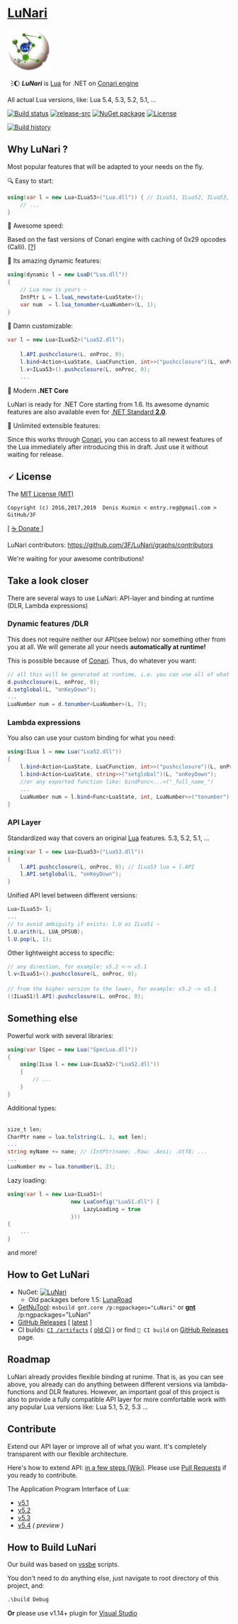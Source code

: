 # [LuNari](https://github.com/3F/LuNari)

[![](./LuNari/Resources/LuNari.png)](https://github.com/3F/LuNari)

🗦🌔 ***LuNari*** is [Lua](https://www.lua.org) for .NET on [Conari engine](https://github.com/3F/Conari)

All actual Lua versions, like: Lua 5.4, 5.3, 5.2, 5.1, ...

[![Build status](https://ci.appveyor.com/api/projects/status/c016k5fdc3lm4191/branch/master?svg=true)](https://ci.appveyor.com/project/3Fs/lunari-0b02o/branch/master)
[![release-src](https://img.shields.io/github/release/3F/LuNari.svg)](https://github.com/3F/LuNari/releases/latest)
[![NuGet package](https://img.shields.io/nuget/v/LuNari.svg)](https://www.nuget.org/packages/LuNari/) 
[![License](https://img.shields.io/badge/License-MIT-74A5C2.svg)](https://github.com/3F/LuNari/blob/master/LICENSE)

[![Build history](https://buildstats.info/appveyor/chart/3Fs/lunari-0b02o?buildCount=15&includeBuildsFromPullRequest=true&showStats=true)](https://ci.appveyor.com/project/3Fs/lunari-0b02o/history)

## Why LuNari ?

Most popular features that will be adapted to your needs on the fly.

🔍 Easy to start:

```csharp
using(var l = new Lua<ILua53>("Lua.dll")) { // ILua51, ILua52, ILua53, ...
    // ...
}
```

🚀 Awesome speed:

Based on the fast versions of Conari engine with caching of 0x29 opcodes (Calli). [[?](https://github.com/3F/Conari#why-conari-)]


🔨 Its amazing dynamic features:

```csharp
using(dynamic l = new LuaD("Lua.dll"))
{
    // Lua now is yours ~
    IntPtr L = l.luaL_newstate<LuaState>();
    var num  = l.lua_tonumber<LuaNumber>(L, 1);
}
```

🍱 Damn customizable:

```csharp
var l = new Lua<ILua52>("Lua52.dll");

    l.API.pushcclosure(L, onProc, 0);
    l.bind<Action<LuaState, LuaCFunction, int>>("pushcclosure")(L, onProc, 0);
    l.v<ILua53>().pushcclosure(L, onProc, 0);
    ...
```

🔖 Modern **.NET Core**

LuNari is ready for .NET Core starting from 1.6. Its awesome dynamic features are also available even for [.NET Standard **2.0**](https://github.com/3F/Conari/issues/13).


🌚 Unlimited extensible features:

Since this works through [Conari](https://github.com/3F/Conari), you can access to all newest features of the Lua immediately after introducing this in draft. Just use it without waiting for release.


## 🗸 License

The [MIT License (MIT)](https://github.com/3F/LuNari/blob/master/LICENSE)

```
Copyright (c) 2016,2017,2019  Denis Kuzmin < entry.reg@gmail.com > GitHub/3F
```

[ [ ☕ Donate ](https://3F.github.com/Donation/) ]

LuNari contributors: https://github.com/3F/LuNari/graphs/contributors

We're waiting for your awesome contributions!

## Take a look closer

There are several ways to use LuNari: API-layer and binding at runtime (DLR, Lambda expressions)

### Dynamic features /DLR

This does not require neither our API(see below) nor something other from you at all. We will generate all your needs **automatically at runtime!** 

This is possible because of [Conari](https://github.com/3F/Conari). Thus, do whatever you want:

```csharp
// all this will be generated at runtime, i.e. you can use all of what you need from Lua as you like:
d.pushcclosure(L, onProc, 0);
d.setglobal(L, "onKeyDown");
...
LuaNumber num = d.tonumber<LuaNumber>(L, 7);
```

### Lambda expressions

You also can use your custom binding for what you need:

```csharp
using(ILua l = new Lua("Lua52.dll"))
{
    l.bind<Action<LuaState, LuaCFunction, int>>("pushcclosure")(L, onProc, 0);
    l.bind<Action<LuaState, string>>("setglobal")(L, "onKeyDown");
    //or any exported function like: bindFunc<...>("_full_name_")
    ...
    LuaNumber num = l.bind<Func<LuaState, int, LuaNumber>>("tonumber")(L, 7);
}
```

### API Layer

Standardized way that covers an original [Lua](https://www.lua.org) features. 5.3, 5.2, 5.1, ...

```csharp
using(var l = new Lua<ILua53>("Lua53.dll"))
{
    l.API.pushcclosure(L, onProc, 0); // ILua53 lua = l.API
    l.API.setglobal(L, "onKeyDown");
}
```

Unified API level between different versions:

```csharp
Lua<ILua53> l;
...
// to avoid ambiguity if exists: l.U as ILua51 ~
l.U.arith(L, LUA_OPSUB);
l.U.pop(L, 1);
```

Other lightweight access to specific:

```csharp
// any direction, for example: v5.2 <-> v5.1
l.v<ILua51>().pushcclosure(L, onProc, 0);

// from the higher version to the lower, for example: v5.2 -> v5.1
((ILua51)l.API).pushcclosure(L, onProc, 0);
```

## Something else

Powerful work with several libraries:

```csharp
using(var lSpec = new Lua("SpecLua.dll"))
{
    using(ILua l = new Lua<ILua52>("Lua52.dll"))
    {
        // ...
    }
}
```

Additional types:

```csharp

size_t len;
CharPtr name = lua.tolstring(L, 1, out len);
...
string myName += name; // (IntPtr)name; .Raw; .Ansi; .Utf8; ...
...
LuaNumber mv = lua.tonumber(L, 2);
```

Lazy loading:

```csharp
using(var l = new Lua<ILua51>(
                    new LuaConfig("Lua51.dll") {
                        LazyLoading = true
                    }))
{
    ...
}
```

and more!

## How to Get LuNari

* NuGet: [![LuNari](https://img.shields.io/nuget/v/LuNari.svg)](https://www.nuget.org/packages/LuNari/) 
    * Old packages before 1.5: [LunaRoad](https://www.nuget.org/packages/LunaRoad/)
* [GetNuTool](https://github.com/3F/GetNuTool): `msbuild gnt.core /p:ngpackages="LuNari"` or **[gnt](https://3f.github.io/GetNuTool/releases/latest/gnt/)** /p:ngpackages="LuNari"
* [GitHub Releases](https://github.com/3F/LuNari/releases) [ [latest](https://github.com/3F/LuNari/releases/latest) ]
* CI builds: [`CI /artifacts`](https://ci.appveyor.com/project/3Fs/lunari-0b02o/history) ( [old CI](https://ci.appveyor.com/project/3Fs/lunari/history) ) or find `🎲 CI build` on [GitHub Releases](https://github.com/3F/LuNari/releases) page.

## Roadmap

LuNari already provides flexible binding at runime. That is, as you can see above, you already can do anything between different versions via lambda-functions and DLR features.
However, an important goal of this project is also to provide a fully compatible API layer for more comfortable work with any popular Lua versions like: Lua 5.1, 5.2, 5.3 ...

## Contribute

Extend our API layer or improve all of what you want. It's completely transparent with our flexible architecture.

Here's how to extend API: [in a few steps (Wiki)](https://github.com/3F/LuNari/wiki/API.Dev). Please use [Pull Requests](https://help.github.com/articles/creating-a-pull-request/) if you ready to contribute.

The Application Program Interface of Lua:

* [v5.1](https://www.lua.org/manual/5.1/manual.html#3)
* [v5.2](https://www.lua.org/manual/5.2/manual.html#4)
* [v5.3](https://www.lua.org/manual/5.3/manual.html#4)
* [v5.4](https://www.lua.org/manual/5.4/) *( preview )*

## How to Build LuNari

Our build was based on [vssbe](https://github.com/3F/vsSolutionBuildEvent) scripts. 

You don't need to do anything else, just navigate to root directory of this project, and:

```bat
.\build Debug
```

**Or** please use v1.14+ plugin for [Visual Studio](https://visualstudiogallery.msdn.microsoft.com/0d1dbfd7-ed8a-40af-ae39-281bfeca2334/)